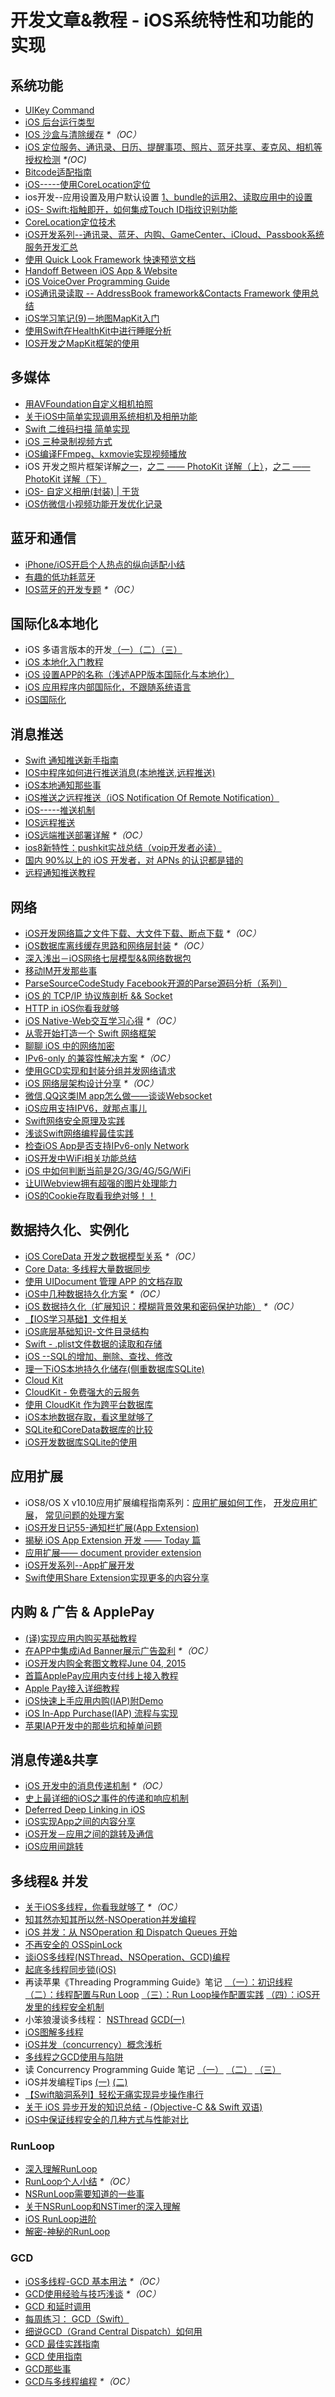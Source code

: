 # 开发文章&教程 - iOS系统特性和功能的实现
## 系统功能
- [UIKey Command][1]
- [iOS 后台运行类型][2]
- [IOS 沙盒与清除缓存][3] _\*（OC）_
- [iOS 定位服务、通讯录、日历、提醒事项、照片、蓝牙共享、麦克风、相机等授权检测][4] _\*(OC)_
- [Bitcode适配指南][5]
- [iOS-----使用CoreLocation定位][6]
- ios开发--应用设置及用户默认设置 [1、bundle的运用][7][2、读取应用中的设置][8]
- [iOS- Swift:指触即开，如何集成Touch ID指纹识别功能][9]
- [CoreLocation定位技术][10]
- [iOS开发系列--通讯录、蓝牙、内购、GameCenter、iCloud、Passbook系统服务开发汇总][11]
- [使用 Quick Look Framework 快速预览文档][12]
- [Handoff Between iOS App & Website][13]
- [iOS VoiceOver Programming Guide][14]
- [iOS通讯录读取 -- AddressBook framework&Contacts Framework 使用总结][15]
- [iOS学习笔记(9)－地图MapKit入门][16]
- [使用Swift在HealthKit中进行睡眠分析][17]
- [IOS开发之MapKit框架的使用][18]

## 多媒体
- [用AVFoundation自定义相机拍照][19]
- [关于iOS中简单实现调用系统相机及相册功能][20]
- [Swift 二维码扫描 简单实现][21]
- [iOS 三种录制视频方式][22]
- [iOS编译FFmpeg、kxmovie实现视频播放][23]
- iOS 开发之照片框架详解[之一][24]，[之二 —— PhotoKit 详解（上）][25]，[之二 —— PhotoKit 详解（下）][26]
- [iOS- 自定义相册(封装) | 干货][27]
- [iOS仿微信小视频功能开发优化记录][28]

## 蓝牙和通信
- [iPhone/iOS开启个人热点的纵向适配小结][29]
- [有趣的低功耗蓝牙][30]
- [IOS蓝牙的开发专题][31] _\*（OC）_

## 国际化&本地化
- iOS 多语言版本的开发[（一）][32][（二）][33][（三）][34]
- [iOS 本地化入门教程][35]
- [iOS 设置APP的名称（浅述APP版本国际化与本地化）][36]
- [iOS 应用程序内部国际化，不跟随系统语言][37]
- [iOS国际化][38]

## 消息推送
- [Swift 通知推送新手指南][39]
- [IOS中程序如何进行推送消息(本地推送,远程推送)][40]
- [iOS本地通知那些事][41]
- [iOS推送之远程推送（iOS Notification Of Remote Notification）][42]
- [iOS-----推送机制][43]
- [IOS远程推送][44]
- [iOS远端推送部署详解][45] _\*（OC）_
- [ios8新特性：pushkit实战总结（voip开发者必读）][46]
- [国内 90%以上的 iOS 开发者，对 APNs 的认识都是错的][47]
- [远程通知推送教程][48]

## 网络
- [iOS开发网络篇之文件下载、大文件下载、断点下载][49] _\*（OC）_
- [iOS数据库离线缓存思路和网络层封装][50] _\*（OC）_
- [深入浅出－iOS网络七层模型&&网络数据包][51]
- [移动IM开发那些事][52]
- [ParseSourceCodeStudy Facebook开源的Parse源码分析（系列）][53]
- [iOS 的 TCP/IP 协议族剖析 && Socket][54]
- [HTTP in iOS你看我就够][55]
- [iOS Native-Web交互学习心得][56] _\*（OC）_
- [从零开始打造一个 Swift 网络框架][57]
- [聊聊 iOS 中的网络加密][58]
- [IPv6-only 的兼容性解决方案][59] _\*（OC）_
- [使用GCD实现和封装分组并发网络请求][60]
- [iOS 网络层架构设计分享][61] _\*（OC）_
- [微信,QQ这类IM app怎么做——谈谈Websocket][62]
- [iOS应用支持IPV6，就那点事儿][63]
- [Swift网络安全原理及实践][64]
- [浅谈Swift网络编程最佳实践][65]
- [检查iOS App是否支持IPv6-only Network][66]
- [iOS开发中WiFi相关功能总结][67]
- [iOS 中如何判断当前是2G/3G/4G/5G/WiFi][68]
- [让UIWebview拥有超强的图片处理能力][69]
- [iOS的Cookie存取看我绝对够！！][70]

## 数据持久化、实例化
- [iOS CoreData 开发之数据模型关系][71] _\*（OC）_
- [Core Data: 多线程大量数据同步][72]
- [使用 UIDocument 管理 APP 的文档存取][73]
- [iOS中几种数据持久化方案][74] _\*（OC）_
- [iOS 数据持久化（扩展知识：模糊背景效果和密码保护功能）][75] _\*（OC）_
- [【IOS学习基础】文件相关][76]
- [iOS底层基础知识-文件目录结构][77]
- [Swift - .plist文件数据的读取和存储][78]
- [iOS --SQL的增加、删除、查找、修改][79]
- [理一下iOS本地持久化储存(侧重数据库SQLite)][80]
- [Cloud Kit][81]
- [CloudKit - 免费强大的云服务][82]
- [使用 CloudKit 作为跨平台数据库][83]
- [iOS本地数据存取，看这里就够了][84]
- [SQLite和CoreData数据库的比较][85]
- [iOS开发数据库SQLite的使用][86]

## 应用扩展
- iOS8/OS X v10.10应用扩展编程指南系列：[应用扩展如何工作][87]， [开发应用扩展][88]， [常见问题的处理方案][89] 
- [iOS开发日记55-通知栏扩展(App Extension)][90]
- [揭秘 iOS App Extension 开发 —— Today 篇][91]
- [应用扩展—— document provider extension][92]
- [iOS开发系列--App扩展开发][93]
- [Swift使用Share Extension实现更多的内容分享][94]

## 内购 & 广告 & ApplePay
- [(译)实现应用内购买基础教程][95]
- [在APP中集成iAd Banner展示广告盈利][96] _\*（OC）_
- [iOS开发内购全套图文教程June 04, 2015][97]
- [首篇ApplePay应用内支付线上接入教程][98]
- [Apple Pay接入详细教程][99]
- [iOS快速上手应用内购(IAP)附Demo][100]
- [iOS In-App Purchase(IAP) 流程与实现][101]
- [苹果IAP开发中的那些坑和掉单问题][102]

## 消息传递&共享
- [iOS 开发中的消息传递机制][103] _\*（OC）_
- [史上最详细的iOS之事件的传递和响应机制][104]
- [Deferred Deep Linking in iOS][105]
- [iOS实现App之间的内容分享][106]
- [iOS开发－应用之间的跳转及通信][107]
- [iOS应用间跳转][108]

## 多线程& 并发
- [关于iOS多线程，你看我就够了][109] _\*（OC）_
- [知其然亦知其所以然-NSOperation并发编程][110]
- [iOS 并发：从 NSOperation 和 Dispatch Queues 开始][111]
- [不再安全的 OSSpinLock][112]
- [谈iOS多线程(NSThread、NSOperation、GCD)编程][113]
- [起底多线程同步锁(iOS)][114]
- 再读苹果《Threading Programming Guide》笔记 [ （一）：初识线程][115] [（二）：线程配置与Run Loop][116] [（三）：Run Loop操作配置实践][117] [（四）：iOS开发里的线程安全机制][118]
- 小笨狼漫谈多线程： [NSThread][119] [GCD(一)][120]
- [iOS图解多线程][121]
- [iOS并发（concurrency）概念浅析][122]
- [多线程之GCD使用与陷阱][123]
- 读 Concurrency Programming Guide 笔记 [（一）][124] [（二）][125] [（三）][126]
- iOS并发编程Tips [(一)][127] [(二)][128]
- [【Swift脑洞系列】轻松无痛实现异步操作串行][129]
- [关于 iOS 异步开发的知识总结 - (Objective-C && Swift 双语)][130]
- [iOS中保证线程安全的几种方式与性能对比][131]

### RunLoop
- [深入理解RunLoop][132]
- [RunLoop个人小结][133] _\*（OC）_
- [NSRunLoop需要知道的一些事][134]
- [关于NSRunLoop和NSTimer的深入理解][135]
- [iOS RunLoop进阶][136]
- [解密-神秘的RunLoop][137]

### GCD
- [iOS多线程-GCD 基本用法][138] _\*（OC）_
- [GCD使用经验与技巧浅谈][139] _\*（OC）_
- [GCD 和延时调用][140]
- [每周练习： GCD（Swift）][141]
- [细说GCD（Grand Central Dispatch）如何用][142]
- [GCD 最佳实践指南][143]
- [GCD 使用指南][144]
- [GCD那些事][145]
- [GCD与多线程编程][146] _\*（OC）_

[1]:	http://nshipster.cn/uikeycommand/
[2]:	http://www.cnblogs.com/maomishen/p/4933617.html
[3]:	http://www.cnblogs.com/jerehedu/p/4930593.html "IOS 沙盒与清除缓存"
[4]:	http://www.cnblogs.com/CocoonJin/p/4959877.html "iOS 定位服务、通讯录、日历、提醒事项、照片、蓝牙共享、麦克风、相机等授权检测"
[5]:	http://dzpqzb.com/2015/11/19/bitcode-open.html
[6]:	http://www.cnblogs.com/congli0220/p/5078187.html "iOS-----使用CoreLocation定位"
[7]:	http://www.cnblogs.com/azuo/p/5090718.html "ios开发--应用设置及用户默认设置【1、bundle的运用】"
[8]:	http://www.cnblogs.com/azuo/p/5098544.html "ios开发--应用设置及用户默认设置【2、读取应用中的设置】"
[9]:	http://www.cnblogs.com/qingche/p/5099333.html "iOS- Swift:指触即开，如何集成Touch ID指纹识别功能"
[10]:	http://www.cnblogs.com/ldnh/p/5334217.html "CoreLocation定位技术"
[11]:	http://www.cnblogs.com/kenshincui/p/4220402.html "iOS开发系列--通讯录、蓝牙、内购、GameCenter、iCloud、Passbook系统服务开发汇总"
[12]:	http://swift.gg/2016/04/29/quick-look-framework/ "使用 Quick Look Framework 快速预览文档"
[13]:	http://geeklu.com/2015/04/handoff-between-native-app-and-web-browser/ "Handoff Between iOS App & Website"
[14]:	http://geeklu.com/2016/03/ios-voiceover-programming-guide/ "iOS VoiceOver Programming Guide"
[15]:	http://simcai.com/2016/04/17/2016-04-17-18-34-46/ "iOS通讯录读取 -- AddressBook framework&Contacts Framework 使用总结"
[16]:	http://www.jianshu.com/p/170470d700c3 "iOS学习笔记(9)－地图MapKit入门"
[17]:	http://www.cocoachina.com/swift/20160714/17033.html
[18]:	https://segmentfault.com/a/1190000005997504 "IOS开发之MapKit框架的使用"
[19]:	http://www.cnblogs.com/Phelthas/p/5215230.html "用AVFoundation自定义相机拍照"
[20]:	http://www.jianshu.com/p/e70a184d1f32 "关于iOS中简单实现调用系统相机及相册功能"
[21]:	http://www.cnblogs.com/GGBigBong/p/5340134.html "Swift 二维码扫描 简单实现"
[22]:	http://ios.jobbole.com/85069/
[23]:	http://www.jianshu.com/p/c33f4c96074e "iOS编译FFmpeg、kxmovie实现视频播放"
[24]:	http://kayosite.com/ios-development-and-detail-of-photo-framework.html "iOS 开发之照片框架详解"
[25]:	http://kayosite.com/ios-development-and-detail-of-photo-framework-part-two.html "iOS 开发之照片框架详解之二 —— PhotoKit 详解（上）"
[26]:	http://kayosite.com/ios-development-and-detail-of-photo-framework-part-three.html "iOS 开发之照片框架详解之二 —— PhotoKit 详解（下）"
[27]:	http://www.jianshu.com/p/535bfe3c328f "iOS- 自定义相册(封装) | 干货"
[28]:	http://www.jianshu.com/p/6d35bb53f4ac "iOS仿微信小视频功能开发优化记录"
[29]:	http://blog.csdn.net/phunxm/article/details/42967035 "iPhone/iOS开启个人热点的纵向适配小结"
[30]:	http://www.cocoachina.com/ios/20160218/15307.html
[31]:	http://liuyanwei.jumppo.com/2015/07/17/ios-BLE-0.html
[32]:	http://www.devashen.com/blog/2016/01/14/localized01/ "iOS 多语言版本的开发（一）"
[33]:	http://www.devashen.com/blog/2016/01/15/localized02/ "iOS 多语言版本的开发（二）"
[34]:	http://www.devashen.com/blog/2016/01/18/localized03/ "iOS 多语言版本的开发（三）"
[35]:	http://segmentfault.com/a/1190000004182437 "iOS 本地化入门教程"
[36]:	http://www.jianshu.com/p/a3a70f0398c4 "iOS 设置APP的名称（浅述APP版本国际化与本地化）"
[37]:	http://www.cnblogs.com/jgCho/p/4958215.html "iOS 应用程序内部国际化，不跟随系统语言"
[38]:	http://mokai.github.io/2015/10/iOS%E5%9B%BD%E9%99%85%E5%8C%96/ "iOS国际化"
[39]:	http://swift.gg/2016/03/15/push-notification-ios/ "Swift 通知推送新手指南"
[40]:	http://www.cnblogs.com/wolfhous/p/5135711.html "IOS中程序如何进行推送消息(本地推送,远程推送)"
[41]:	http://segmentfault.com/a/1190000004295616 "iOS  本地通知那些事"
[42]:	http://www.jianshu.com/p/4b947569a548 "iOS推送之远程推送（iOS Notification Of Remote Notification）"
[43]:	http://www.cnblogs.com/congli0220/p/5085540.html "iOS-----推送机制"
[44]:	http://www.goofyy.com/blog/ios%E8%BF%9C%E7%A8%8B%E6%8E%A8%E9%80%81/ "IOS远程推送"
[45]:	http://hechen.info/2015/07/30/iOS-Push-Notification/
[46]:	http://blog.csdn.net/openglnewbee/article/details/44807191 "ios8新特性：pushkit实战总结（voip开发者必读）"
[47]:	http://www.jianshu.com/p/ace1b422bad4 "国内 90%以上的 iOS 开发者，对 APNs 的认识都是错的"
[48]:	http://lemtter.com/2016/05/11/%E8%BF%9C%E7%A8%8B%E9%80%9A%E7%9F%A5%E6%8E%A8%E9%80%81%E6%95%99%E7%A8%8B/ "远程通知推送教程"
[49]:	http://www.jianshu.com/p/f65e32012f07
[50]:	http://www.jianshu.com/p/f2e59e98ab86 "iOS数据库离线缓存思路和网络层封装"
[51]:	http://www.jianshu.com/p/4b9d43c0571a "深入浅出－iOS网络七层模型&&网络数据包"
[52]:	http://xiangwangfeng.com/2015/05/20/%E7%A7%BB%E5%8A%A8IM%E5%BC%80%E5%8F%91%E9%82%A3%E4%BA%9B%E4%BA%8B/
[53]:	https://github.com/ChenYilong/ParseSourceCodeStudy
[54]:	http://www.cnblogs.com/8hao/p/5234689.html "iOS 的 TCP/IP 协议族剖析 && Socket"
[55]:	http://www.jianshu.com/p/42d9cc1dde10 "HTTP in iOS你看我就够"
[56]:	http://www.cnblogs.com/shouce/p/5445038.html "iOS Native-Web交互学习心得"
[57]:	http://www.jianshu.com/p/0039f963239d "从零开始打造一个 Swift 网络框架"
[58]:	http://www.jianshu.com/p/75d96b72bfb1 "聊聊 iOS 中的网络加密"
[59]:	http://www.jianshu.com/p/8837739251ad "IPv6-only 的兼容性解决方案"
[60]:	http://www.jianshu.com/p/54bbacfcc31b "使用GCD实现和封装分组并发网络请求"
[61]:	http://ios.jobbole.com/84976/
[62]:	http://www.jianshu.com/p/bcefda55bce4 "微信,QQ这类IM app怎么做——谈谈Websocket"
[63]:	http://www.jianshu.com/p/a6bab07c4062 "iOS应用支持IPV6，就那点事儿"
[64]:	http://www.jianshu.com/p/ba897dd4ccd1 "Swift网络安全原理及实践"
[65]:	http://www.jianshu.com/p/bacd35dd3271 "浅谈Swift网络编程最佳实践"
[66]:	http://openfibers.github.io/blog/2016/06/20/support-ipv6-only-network-in-ios/
[67]:	http://www.jianshu.com/p/8471b68203e8 "iOS开发中WiFi相关功能总结"
[68]:	http://www.jianshu.com/p/7b98fb9dad45 "iOS 中如何判断当前是2G/3G/4G/5G/WiFi"
[69]:	http://www.jianshu.com/p/a46297f2ce70 "让UIWebview拥有超强的图片处理能力"
[70]:	http://www.jianshu.com/p/d2c478bbcca5 "iOS的Cookie存取看我绝对够！！"
[71]:	http://www.cnblogs.com/wws19125/p/5191218.html "iOS CoreData 开发之数据模型关系"
[72]:	http://www.jianshu.com/p/37ab8f336f76
[73]:	http://swiftcafe.io/2015/11/14/uidocument/
[74]:	http://www.cnblogs.com/allencelee/p/4975622.html "iOS中几种数据持久化方案"
[75]:	http://www.cnblogs.com/huangjianwu/p/4989573.html "iOS 数据持久化（扩展知识：模糊背景效果和密码保护功能）"
[76]:	http://www.cnblogs.com/silence-wzx/p/5140952.html "【IOS学习基础】文件相关"
[77]:	http://www.cnblogs.com/wujy/p/5188302.html "iOS底层基础知识-文件目录结构"
[78]:	http://www.hangge.com/blog/cache/detail_888.html
[79]:	http://www.cnblogs.com/bolin-123/p/5309217.html "iOS --SQL的增加、删除、查找、修改"
[80]:	http://www.jianshu.com/p/10a26d01dc84 "理一下iOS本地持久化储存(侧重数据库SQLite)"
[81]:	http://nshipster.cn/cloudkit/
[82]:	http://swiftcafe.io/2015/11/13/cafe-time-cloudkit/
[83]:	http://tips.producter.io/shi-yong-cloudkit-zuo-wei-kua-ping-tai-shu-ju-ku/
[84]:	http://www.jianshu.com/p/a3eeae99e902 "iOS本地数据存取，看这里就够了"
[85]:	http://www.cnblogs.com/gfxxbk/p/5515446.html "SQLite和CoreData数据库的比较"
[86]:	http://www.cocoachina.com/ios/20160714/17043.html
[87]:	http://www.devtalking.com/articles/understand-how-an-extension-works/ "应用扩展如何工作"
[88]:	http://www.devtalking.com/articles/creating-an-app-extension/ "开发应用扩展"
[89]:	http://www.devtalking.com/articles/handling-common-scenarios/ "常见问题的处理方案"
[90]:	http://www.cnblogs.com/Twisted-Fate/p/5075813.html "iOS开发日记55-通知栏扩展(App Extension)"
[91]:	http://www.jianshu.com/p/bbc6a95d9c54 "揭秘 iOS App Extension 开发 —— Today 篇"
[92]:	http://mkapple.cn/2016/07/01/DocumentProvider
[93]:	http://www.cnblogs.com/kenshincui/p/5644803.html "iOS开发系列--App扩展开发"
[94]:	http://www.jianshu.com/p/5b9dd21438d8 "Swift使用Share Extension实现更多的内容分享"
[95]:	http://www.jianshu.com/p/741b2a044e78
[96]:	http://www.cocoachina.com/ios/20140928/9780.html
[97]:	http://allluckly.cn/ios%E6%94%AF%E4%BB%98/iOS%E5%BC%80%E5%8F%912015%E5%B9%B4%E6%9C%80%E6%96%B0%E5%86%85%E8%B4%AD%E6%95%99%E7%A8%8B "iOS开发内购全套图文教程June 04, 2015"
[98]:	http://zyden.vicp.cc/applepay/ "首篇ApplePay应用内支付线上接入教程"
[99]:	http://www.jianshu.com/p/738aee78ba52 "Apple Pay接入详细教程"
[100]:	http://www.jianshu.com/p/298a01961ba7 "iOS快速上手应用内购(IAP)附Demo"
[101]:	http://zackzheng.info/2016/05/31/2016-05-31-ios-in-app-purchase-iap/ "iOS In-App Purchase(IAP) 流程与实现"
[102]:	http://mp.weixin.qq.com/s?__biz=MzA4NTg1MjM0Mg==&mid=509777517&idx=1&sn=362f4e2d0e3162c2359c4261509f5e29&scene=19#wechat_redirect
[103]:	http://objccn.io/issue-7-4/
[104]:	http://www.jianshu.com/p/2e074db792ba
[105]:	http://tech.glowing.com/cn/deferred-deep-linking-and-branch-sdk-in-ios/ "Deferred Deep Linking in iOS"
[106]:	http://www.jianshu.com/p/88a08d66894f "iOS实现App之间的内容分享"
[107]:	http://www.cnblogs.com/GarveyCalvin/p/4877115.html "iOS开发－应用之间的跳转及通信"
[108]:	http://www.jianshu.com/p/732c5e1720d0 "iOS应用间跳转"
[109]:	http://www.jianshu.com/p/0b0d9b1f1f19
[110]:	http://www.jianshu.com/p/ebb3e42049fd "知其然亦知其所以然-NSOperation并发编程"
[111]:	http://swift.gg/2016/01/08/ios-concurrency-getting-started-with-nsoperation-and-dispatch-queues/ "iOS 并发：从 NSOperation 和 Dispatch Queues 开始"
[112]:	http://blog.ibireme.com/2016/01/16/spinlock_is_unsafe_in_ios/ "不再安全的 OSSpinLock"
[113]:	http://www.jianshu.com/p/6e6f4e005a0b "谈iOS多线程(NSThread、NSOperation、GCD)编程"
[114]:	http://springox.w18.net/?p=685 "起底多线程同步锁(iOS)"
[115]:	http://www.devtalking.com/articles/read-threading-programming-guide-1/
[116]:	http://geek.csdn.net/news/detail/55617
[117]:	http://geek.csdn.net/news/detail/56056
[118]:	http://geek.csdn.net/news/detail/56726
[119]:	http://www.jianshu.com/p/8ed06312d8bd "小笨狼漫谈多线程：NSThread"
[120]:	http://www.jianshu.com/p/c2b14bb999de "小笨狼漫谈多线程：GCD(一)"
[121]:	http://www.henishuo.com/ios-multithread-detail/ "iOS图解多线程"
[122]:	http://shellhue.github.io/2016/03/29/concurrency/
[123]:	http://icoor.xyz/2016/04/11/%E5%A4%9A%E7%BA%BF%E7%A8%8B%E4%B9%8BGCD%E4%BD%BF%E7%94%A8%E4%B8%8E%E9%99%B7%E9%98%B1/
[124]:	http://www.devtalking.com/articles/read-concurrency-programming-guide-1/ "读 Concurrency Programming Guide 笔记（一）"
[125]:	http://www.devtalking.com/articles/read-concurrency-programming-guide-2/ "读 Concurrency Programming Guide 笔记（二）"
[126]:	http://www.devtalking.com/articles/read-concurrency-programming-guide-3/ "读 Concurrency Programming Guide 笔记（三）"
[127]:	http://ifujun.com/iosbing-fa-bian-cheng-tips/ "iOS并发编程Tips(一)"
[128]:	http://ifujun.com/iosbing-fa-bian-cheng-tips-er/
[129]:	http://www.jianshu.com/p/168f92164f06 "【Swift脑洞系列】轻松无痛实现异步操作串行"
[130]:	http://blog-lision.com/2016/05/26/iOS-Multithreading/ "关于 iOS 异步开发的知识总结 - (Objective-C && Swift 双语)"
[131]:	http://www.jianshu.com/p/938d68ed832c "iOS中保证线程安全的几种方式与性能对比"
[132]:	http://blog.ibireme.com/2015/05/18/runloop/ "深入理解RunLoop"
[133]:	http://www.devlizy.com/runloop/
[134]:	https://mp.weixin.qq.com/s?__biz=MzAwMjYwMTAwNw==&mid=403269344&idx=1&sn=6363492cf8ed066cd4581d9840ff089f
[135]:	http://www.superqq.com/blog/2016/05/05/ios-nsrunllop-nstimer/ "关于NSRunLoop和NSTimer的深入理解"
[136]:	http://www.jianshu.com/p/2c067bdc7e47 "iOS RunLoop进阶"
[137]:	http://www.jianshu.com/p/cf4915508929 "解密-神秘的RunLoop"
[138]:	http://www.jianshu.com/p/e0928a243373
[139]:	http://tutuge.me/2015/04/03/something-about-gcd/
[140]:	http://swifter.tips/gcd-delay-call/
[141]:	https://github.com/icepy/_posts/issues/14
[142]:	https://github.com/ming1016/study/wiki/%E7%BB%86%E8%AF%B4GCD%EF%BC%88Grand-Central-Dispatch%EF%BC%89%E5%A6%82%E4%BD%95%E7%94%A8 "细说GCD（Grand Central Dispatch）如何用"
[143]:	http://chengway.in/gcd-zui-jia-shi-jian-zhi-nan/
[144]:	http://swift.gg/2016/05/05/the-gcd-handbook/ "GCD 使用指南"
[145]:	http://www.iosxxx.com/blog/2016-06-02-GCD%E9%82%A3%E4%BA%9B%E4%BA%8B.html "GCD那些事"
[146]:	http://www.jianshu.com/p/27072745078f "GCD与多线程编程"
